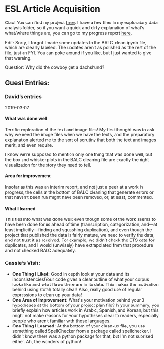 # ESL Article Acquisition

Ciao! You can find my project [here](https://github.com/Data-Science-for-Linguists-2019/ESL-Article-Acquisition). I have a few files in my exploratory data analysis folder, so if you want a quick and dirty explanation of what's what/where things are, you can go to my progress report [here](https://github.com/Data-Science-for-Linguists-2019/ESL-Article-Acquisition/blob/master/progress_report.md).

Edit: Sorry, I forgot I made some updates to the BALC_clean.ipynb file, which are clearly labeled. The updates aren't as polished as the rest of the file, just an FYI. You can poke around if you like, but I just wanted to give that warning.

Question: Why did the cowboy get a dachshund?

## Guest Entries:

### David’s entries
 
2019-03-07

#### What was done well

Terrific exploration of the text and image files! My first thought was to ask why we need the image files when we have the texts, and the preparatory explanation alerted me to the sort of scrutiny that both the text and images merit, and even require.

I know we’re supposed to mention only one thing that was done well, but the box and whisker plots in the BALC cleaning file are exactly the right visualization for the story they need to tell.

#### Area for improvement

Insofar as this was an interim report, and not just a peek at a work in progress, the cells at the bottom of BALC cleaning that generate errors or that haven’t been run might have been removed, or, at least, commented.

#### What I learned
 
This ties into what was done well: even though some of the work seems to have been done for us ahead of time (transcription, categorization, and—at least implicitly—finding and squashing duplication), and even though the project that published the data is fairly mature, we need to verify the data, and not trust it as received. For example, we didn’t check the ETS data for duplicates, and I would (unwisely) have extrapolated from that procedure and not checked BALC adequately.

### Cassie's Visit:
* **One Thing I Liked:** Good in depth look at your data and its 
inconsistencies!Your code gives a clear outline of what your corpus 
looks like and what flaws there are in its data. This makes the 
motivation behind using /total/ totally clear! Also, really good use of 
regular expressions to clean up your data!
* **One Area of Improvement:** What's your motivation behind your 3 
hypotheses at the bottom of your project plan file? In your summary, you 
briefly explain how articles work in Arabic, Spanish, and Korean, but 
this might not make reasons for your hypotheses clear to readers, 
especially people who aren't familiar with those languages.
* **One Thing I Learned:** At the bottom of your clean-up file, you use 
something called SpellChecker from a package called spellchecker. I 
didn't know there was a python package for that, but I'm not suprised 
either. Ah, the wonders of python!